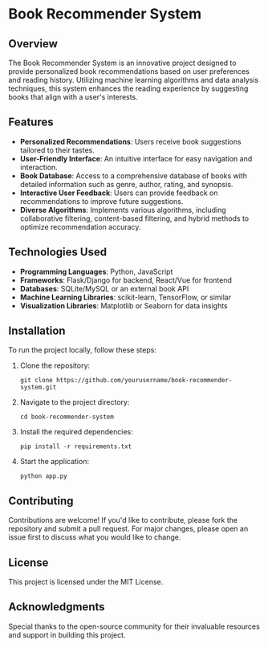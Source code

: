 # Book Recommender System

## Overview
The Book Recommender System is an innovative project designed to provide personalized book recommendations based on user preferences and reading history. Utilizing machine learning algorithms and data analysis techniques, this system enhances the reading experience by suggesting books that align with a user's interests.

## Features
- **Personalized Recommendations**: Users receive book suggestions tailored to their tastes.
- **User-Friendly Interface**: An intuitive interface for easy navigation and interaction.
- **Book Database**: Access to a comprehensive database of books with detailed information such as genre, author, rating, and synopsis.
- **Interactive User Feedback**: Users can provide feedback on recommendations to improve future suggestions.
- **Diverse Algorithms**: Implements various algorithms, including collaborative filtering, content-based filtering, and hybrid methods to optimize recommendation accuracy.

## Technologies Used
- **Programming Languages**: Python, JavaScript
- **Frameworks**: Flask/Django for backend, React/Vue for frontend
- **Databases**: SQLite/MySQL or an external book API
- **Machine Learning Libraries**: scikit-learn, TensorFlow, or similar
- **Visualization Libraries**: Matplotlib or Seaborn for data insights

## Installation
To run the project locally, follow these steps:
1. Clone the repository:
   ```
   git clone https://github.com/yourusername/book-recommender-system.git
   ```
2. Navigate to the project directory:
   ```
   cd book-recommender-system
   ```
3. Install the required dependencies:
   ```
   pip install -r requirements.txt
   ```
4. Start the application:
   ```
   python app.py
   ```

## Contributing
Contributions are welcome! If you'd like to contribute, please fork the repository and submit a pull request. For major changes, please open an issue first to discuss what you would like to change.

## License
This project is licensed under the MIT License.

## Acknowledgments
Special thanks to the open-source community for their invaluable resources and support in building this project.


